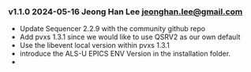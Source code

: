 
### v1.1.0 2024-05-16 Jeong Han Lee <jeonghan.lee@gmail.com>

* Update Sequencer 2.2.9 with the community github repo
* Add pvxs 1.3.1 since we would like to use QSRV2 as our own default
* Use the libevent local version within pvxs 1.3.1
* introduce the ALS-U EPICS ENV Version in the installation folder. 
* 
